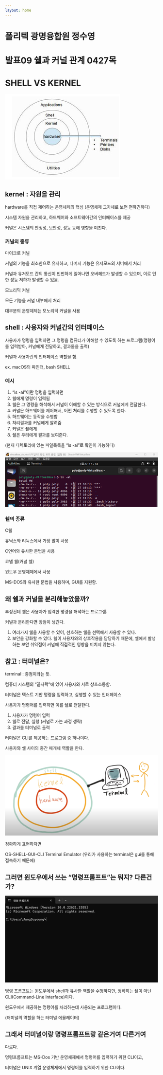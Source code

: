 ```yaml
---
layout: home
---
```

# 폴리텍 광명융합원 정수영

# 발표09 쉘과 커널 관계 0427목

# SHELL VS KERNEL

![042700](./img/0427/Untitled.png)

## kernel : 자원을 관리

hardware를 직접 제어하는 운영체제의 핵심 (운영체제 그자체로 보면 편하긴하다)

시스템 자원을 관리하고, 하드웨어와 소프트웨어간의 인터페이스를 제공

커널은 시스템의 안정성, 보안성, 성능 등에 영향을 미친다. 

### 커널의 종류

마이크로 커널

커널의 기능을 최소한으로 유지하고, 나머지 기능은 유저모드의 서버에서 처리

커널과 유저모드 간의 통신이 빈번하게 일어나면 오버헤드가 발생할 수 있으며, 이로 인한 성능 저하가 발생할 수 있음. 

모노리딕 커널

모든 기능을 커널 내부에서 처리

대부분의 운영체제는 모노리딕 커널을 사용

## shell : 사용자와 커널간의 인터페이스

사용자가 명령을 입력하면 그 명령을 컴퓨터가 이해할 수 있도록 하는 프로그램(명령어를 입력받아, 커널에게 전달하고, 결과물을 출력)

커널과 사용자간의 인터페이스 역할을 함. 

ex. macOS의 파인더, bash SHELL

### 예시

1. “ls -al”이란 명령을 입력하면
2. 쉘에게 명령이 입력됨
3. 쉘은 그 명령을 해석해서 커널이 이해할 수 있는 방식으로 커널에게 전달한다. 
4. 커널은 하드웨어를 제어해서, 어떤 처리를 수행할 수 있도록 한다. 
5. 하드웨어는 동작을 수행함
6. 처리결과를 커널에게 알려줌
7. 커널은 쉘에게
8. 쉘은 우리에게 결과를 보여준다. 

(현재 디렉토리에 있는 파일목록을 “ls -al”로 확인이 가능하다)

![042701](./img/0427/Untitled%201.png)

### 쉘의 종류

C쉘

유닉스와 리눅스에서 가장 많이 사용

C언어와 유사한 문법을 사용

코넬 쉘(커널 쉘)

윈도우 운영체제에서 사용

MS-DOS와 유사한 문법을 사용하며, GUI를 지원함. 

## 왜 쉘과 커널을 분리해놓았을까?

추정컨데 쉘은 사용자가 입력한 명령을 해석하는 프로그램. 

커널과 분리한다면 장점이 생긴다. 

1. 여러가지 쉘을 사용할 수 있어, 선호하는 쉘을 선택해서 사용할 수 있다. 
2. 보안을 강화할 수 있다. 쉘이 사용자와의 상호작용을 담당하기 때문에, 쉘에서 발생하는 보안 취약점이 커널에 직접적인 영향을 미치지 않는다. 

## 참고 : 터미널은?

terminal : 종점이라는 뜻. 

컴퓨터 시스템의 “끝자락”에 있어 사용자와 서로 상호소통함. 

터미널은 텍스트 기반 명령을 입력하고, 실행할 수 있는 인터페이스 

사용자가 명령어를 입력하면 이를 쉘로 전달한다. 

1. 사용자가 명령어 입력
2. 쉘로 전달, 실행 (커널로 가는 과정 생략)
3. 결과를 터미널로 출력

터미널은 CLI를 제공하는 프로그램 중 하나이다. 

사용자와 쉘 사이의 중간 매개체 역할을 한다. 

![042702](./img/0427/Untitled%202.png)

정확하게 표현하자면

OS-SHELL-GUI-CLI Terminal Emulator (우리가 사용하는 terminal은 gui를 통해 접속하기 때문에) 

## 그러면 윈도우에서 쓰는 “명령프롬프트”는 뭐지? 다른건가?

![042703](./img/0427/Untitled%203.png)

명령 프롬프트는 윈도우에서 shell과 유사한 역할을 수행하지만, 정확히는 쉘이 아닌 CLI(Command-Line Interface)이다. 

윈도우에서 제공하는 명령어를 처리하는데 사용되는 프로그램이다. 

(터미널의 역할을 하는 터미널 에뮬레이터)

## 그래서 터미널이랑 명령프롬프트랑 같은거여 다른거여

다르다. 

명령프롬프트는 MS-Dos 기반 운영체제에서 명령어를 입력하기 위한 CLI이고, 

터미널은 UNIX 계열 운영체제에서 명령어를 입력하기 위한 CLI이다.